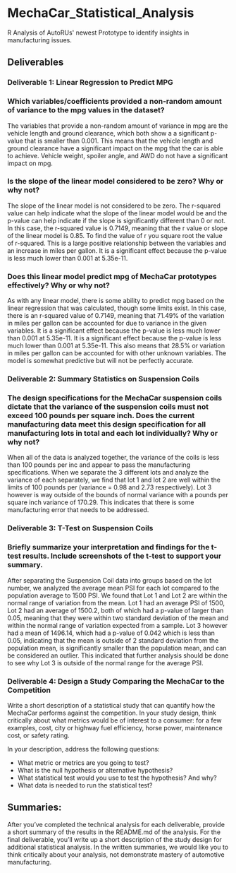# MechaCar_Statistical_Analysis
R Analysis of AutoRUs' newest Prototype to identify insights in manufacturing issues. 


## Deliverables

### Deliverable 1: Linear Regression to Predict MPG

### Which variables/coefficients provided a non-random amount of variance to the mpg values in the dataset?

The variables that provide a non-random amount of variance in mpg are the vehicle length and ground clearance, which both show a a significant p-value that is smaller than 0.001. This means that the vehicle length and ground clearance have a significant impact on the mpg that the car is able to achieve. Vehicle weight, spoiler angle, and AWD do not have a significant impact on mpg. 

### Is the slope of the linear model considered to be zero? Why or why not?

The slope of the linear model is not considered to be zero. The r-squared value can help indicate what the slope of the linear model would be and the p-value can help indicate if the slope is significantly different than 0 or not. In this case, the r-squared value is 0.7149, meaning that the r value or slope of the linear model is 0.85. To find the value of r you square root the value of r-squared. This is a large positive relationship between the variables and an increase in miles per gallon. It is a significant effect because the p-value is less much lower than 0.001 at 5.35e-11. 

### Does this linear model predict mpg of MechaCar prototypes effectively? Why or why not?

As with any linear model, there is some ability to predict mpg based on the linear regression that was calculated, though some limits exist. In this case, there is an r-squared value of 0.7149, meaning that 71.49% of the variation in miles per gallon can be accounted for due to variance in the given variables. It is a significant effect because the p-value is less much lower than 0.001 at 5.35e-11. It is a significant effect because the p-value is less much lower than 0.001 at 5.35e-11. This also means that 28.5% or variation in miles per gallon can be accounted for with other unknown variables. The model is somewhat predictive but will not be perfectly accurate. 

### Deliverable 2: Summary Statistics on Suspension Coils

### The design specifications for the MechaCar suspension coils dictate that the variance of the suspension coils must not exceed 100 pounds per square inch. Does the current manufacturing data meet this design specification for all manufacturing lots in total and each lot individually? Why or why not?

When all of the data is analyzed together, the variance of the coils is less than 100 pounds per inc and appear to pass the manufacturing specifications. When we separate the 3 different lots and analyze the variance of each separately, we find that lot 1 and lot 2 are well within the limits of 100 pounds per (variance = 0.98 and 2.73 respectively). Lot 3 however is way outside of the bounds of normal variance with a pounds per square inch variance of 170.29. This indicates that there is some manufacturing error that needs to be addressed. 

### Deliverable 3: T-Test on Suspension Coils

### Briefly summarize your interpretation and findings for the t-test results. Include screenshots of the t-test to support your summary.

After separating the Suspension Coil data into groups based on the lot number, we analyzed the average mean PSI for each lot compared to the population average to 1500 PSI. We found that Lot 1 and Lot 2 are within the normal range of variation from the mean. Lot 1 had an average PSI of 1500, Lot 2 had an average of 1500.2, both of which had a p-value of larger than 0.05, meaning that they were within two standard deviation of the mean and within the normal range of variation expected from a sample. Lot 3 however had a mean of 1496.14, which had a p-value of 0.042 which is less than 0.05, indicating that the mean is outside of 2 standard deviation from the population mean, is significantly smaller than the population mean, and can be considered an outlier. This indicated that further analysis should be done to see why Lot 3 is outside of the normal range for the average PSI.  


### Deliverable 4: Design a Study Comparing the MechaCar to the Competition

Write a short description of a statistical study that can quantify how the MechaCar performs against the competition. In your study design, think critically about what metrics would be of interest to a consumer: for a few examples, cost, city or highway fuel efficiency, horse power, maintenance cost, or safety rating.

In your description, address the following questions:

- What metric or metrics are you going to test?
- What is the null hypothesis or alternative hypothesis?
- What statistical test would you use to test the hypothesis? And why?
- What data is needed to run the statistical test?

## Summaries: 
After you’ve completed the technical analysis for each deliverable, provide a short summary of the results in the README.md of the analysis. For the final deliverable, you’ll write up a short description of the study design for additional statistical analysis. In the written summaries, we would like you to think critically about your analysis, not demonstrate mastery of automotive manufacturing.
